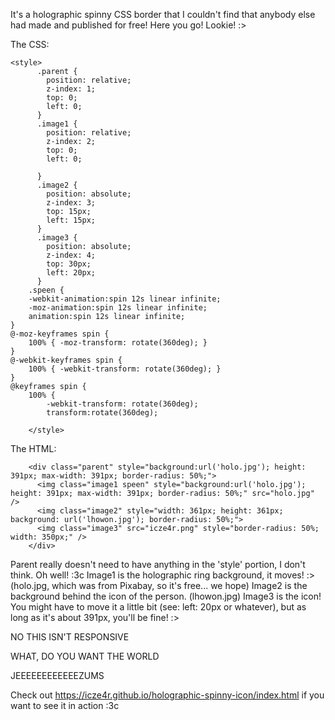 It's a holographic spinny CSS border that I couldn't find that anybody else had made and published for free!  Here you go!  Lookie! :>

The CSS:
```
<style>
      .parent {
        position: relative;
		z-index: 1;
        top: 0;
        left: 0;
      }
      .image1 {
        position: relative;
		z-index: 2;
        top: 0;
        left: 0;

      }
      .image2 {
        position: absolute;
		z-index: 3;
        top: 15px;
        left: 15px;
      }  
	  .image3 {
        position: absolute;
		z-index: 4;
        top: 30px;
        left: 20px;
      }
	.speen {
    -webkit-animation:spin 12s linear infinite;
    -moz-animation:spin 12s linear infinite;
    animation:spin 12s linear infinite;
}
@-moz-keyframes spin { 
    100% { -moz-transform: rotate(360deg); } 
}
@-webkit-keyframes spin { 
    100% { -webkit-transform: rotate(360deg); } 
}
@keyframes spin { 
    100% { 
        -webkit-transform: rotate(360deg); 
        transform:rotate(360deg);   
	  
    </style>
```

The HTML:
```
    <div class="parent" style="background:url('holo.jpg'); height: 391px; max-width: 391px; border-radius: 50%;">
      <img class="image1 speen" style="background:url('holo.jpg'); height: 391px; max-width: 391px; border-radius: 50%;" src="holo.jpg" />
	  <img class="image2" style="width: 361px; height: 361px; background: url('lhowon.jpg'); border-radius: 50%;">
      <img class="image3" src="icze4r.png" style="border-radius: 50%; width: 350px;" />
    </div>
```
Parent really doesn't need to have anything in the 'style' portion, I don't think. Oh well! :3c
Image1 is the holographic ring background, it moves! :> (holo.jpg, which was from Pixabay, so it's free... we hope)
Image2 is the background behind the icon of the person. (lhowon.jpg)
Image3 is the icon! You might have to move it a little bit (see: left: 20px or whatever), but as long as it's about 391px, you'll be fine! :>

NO THIS ISN'T RESPONSIVE

WHAT, DO YOU WANT THE WORLD

JEEEEEEEEEEEEZUMS

Check out https://icze4r.github.io/holographic-spinny-icon/index.html if you want to see it in action :3c
